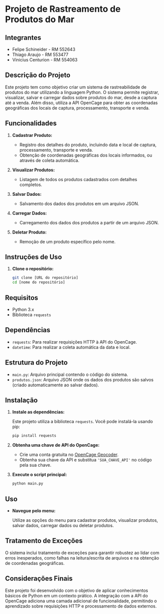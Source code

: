 # Projeto de Rastreamento de Produtos do Mar

## Integrantes
-  Felipe Schineider - RM 552643
-  Thiago Araujo - RM 553477         
-  Vinicius Centurion - RM 554063

## Descrição do Projeto
Este projeto tem como objetivo criar um sistema de rastreabilidade de produtos do mar utilizando a linguagem Python. O sistema permite registrar, visualizar, salvar e carregar dados sobre produtos do mar, desde a captura até a venda. Além disso, utiliza a API OpenCage para obter as coordenadas geográficas dos locais de captura, processamento, transporte e venda.

## Funcionalidades
1. **Cadastrar Produto:**
   - Registro dos detalhes do produto, incluindo data e local de captura, processamento, transporte e venda.
   - Obtenção de coordenadas geográficas dos locais informados, ou através de coleta automática.

2. **Visualizar Produtos:**
   - Listagem de todos os produtos cadastrados com detalhes completos.

3. **Salvar Dados:**
   - Salvamento dos dados dos produtos em um arquivo JSON.

4. **Carregar Dados:**
   - Carregamento dos dados dos produtos a partir de um arquivo JSON.

5. **Deletar Produto:**
   - Remoção de um produto específico pelo nome.

## Instruções de Uso
1. **Clone o repositório:**
   ```bash
   git clone [URL do repositório]
   cd [nome do repositório]
## Requisitos

- Python 3.x
- Biblioteca `requests`

## Dependências

- `requests`: Para realizar requisições HTTP à API do OpenCage.
- `datetime`: Para realizar a coleta automática da data e local.

## Estrutura do Projeto

- `main.py`: Arquivo principal contendo o código do sistema.
- `produtos.json`: Arquivo JSON onde os dados dos produtos são salvos (criado automaticamente ao salvar dados).

## Instalação

1. **Instale as dependências:**

    Este projeto utiliza a biblioteca `requests`. Você pode instalá-la usando pip:

    ```bash
    pip install requests
    ```

2. **Obtenha uma chave de API do OpenCage:**

    - Crie uma conta gratuita no [OpenCage Geocoder](https://opencagedata.com/).
    - Obtenha sua chave da API e substitua `'SUA_CHAVE_API'` no código pela sua chave.

3. **Execute o script principal:**

    ```bash
    python main.py
    ```

## Uso

- **Navegue pelo menu:**
  
  Utilize as opções do menu para cadastrar produtos, visualizar produtos, salvar dados, carregar dados ou deletar produtos.

## Tratamento de Exceções

O sistema inclui tratamento de exceções para garantir robustez ao lidar com erros inesperados, como falhas na leitura/escrita de arquivos e na obtenção de coordenadas geográficas.

## Considerações Finais

Este projeto foi desenvolvido com o objetivo de aplicar conhecimentos básicos de Python em um contexto prático. A integração com a API do OpenCage adiciona uma camada adicional de funcionalidade, permitindo o aprendizado sobre requisições HTTP e processamento de dados externos.
